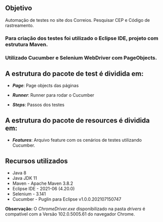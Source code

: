## Objetivo

Automação de testes no site dos Correios. Pesquisar CEP e Código de rastreamento.

### Para criação dos testes foi utilizado o Eclipse IDE, projeto com estrutura Maven.
### Utilizado Cucumber e Selenium WebDriver com PageObjects.

## A estrutura do pacote de test é dividida em: 

* ***Page***: Page objects das páginas

* ***Runner***: Runner para rodar o Cucumber

* ***Steps***: Passos dos testes

## A estrutura do pacote de resources é dividida em: 

* ***Features***: Arquivo feature com os cenários de testes utilizando Cucumber.
 
## Recursos utilizados

- Java 8
- Java JDK 11
- Maven - Apache Maven 3.8.2
- Eclipse IDE - 2021-06 (4.20.0)
- Selenium - 3.141
- Cucumber - Puglin para Eclipse	v1.0.0.202107150747

**Observação:** O _ChromeDriver.exe_ disponibilizado na pasta _drivers_ é compatível com a Versão 102.0.5005.61 do navegador Chrome.
